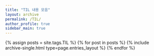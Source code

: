 ```yaml
---
title: "TIL 내용 모음"
layout: archive
permalink: /TIL/
author_profile: true
sidebar_main: true
---
```


{% assign posts = site.tags.TIL %}
{% for post in posts %} {% include archive-single.html type=page.entries_layout %} {% endfor %}
